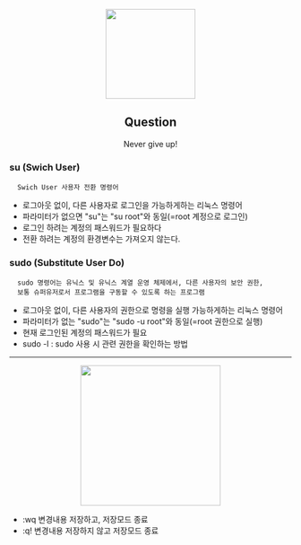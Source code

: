 <p align="center">
  <img src="https://www.pngarts.com/files/3/Linux-PNG-High-Quality-Image.png" height="160">
  
  <h2 align="center">Question</h2>
  <p align="center">Never give up! <p>
 
  </p>
</p>

###  su (Swich User)

      Swich User 사용자 전환 명령어

- 로그아웃 없이, 다른 사용자로 로그인을 가능하게하는 리눅스 명령어
- 파라미터가 없으면 "su"는 "su root"와 동일(=root 계정으로 로그인)
- 로그인 하려는 계정의 패스워드가 필요하다
- 전환 하려는 계정의 환경변수는 가져오지 않는다.

### sudo (Substitute User Do)


      sudo 명령어는 유닉스 및 유닉스 계열 운영 체제에서, 다른 사용자의 보안 권한, 
      보통 슈퍼유저로서 프로그램을 구동할 수 있도록 하는 프로그램
      
- 로그아웃 없이, 다른 사용자의 권한으로 명령을 실행 가능하게하는 리눅스 명령어
- 파라미터가 없는 "sudo"는 "sudo -u root"와 동일(=root 권한으로 실행)
- 현재 로그인된 계정의 패스워드가 필요
- sudo -l : sudo 사용 시 관련 권한을 확인하는 방법


<hr>

<p align="center">
  <img src="https://www.kibrispdr.org/data/600/git-png-10.png" height="250">
  
</p>



 - :wq	변경내용 저장하고, 저장모드 종료
 - :q!	변경내용 저장하지 않고 저장모드 종료
